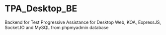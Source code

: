 # TPA_Desktop_BE
Backend for Test Progressive Assistance for Desktop Web, KOA, ExpressJS, Socket.IO and MySQL from phpmyadmin database
